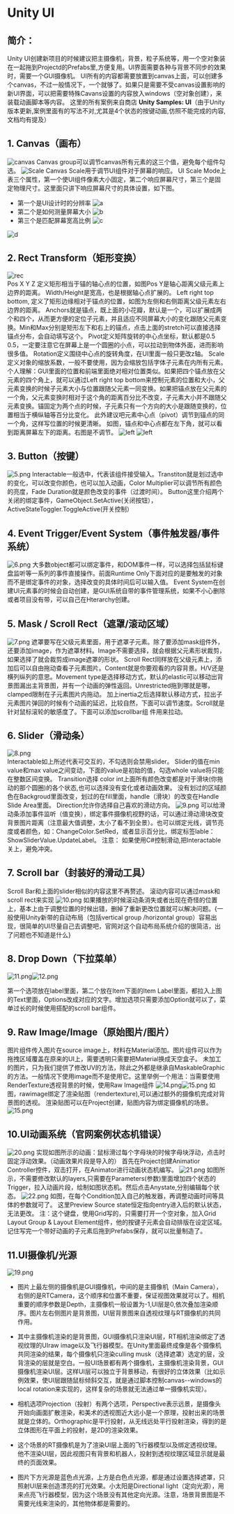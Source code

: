 # Unity UI

## 简介：
Unity UI创建新项目的时候建议把主摄像机，背景，粒子系统等，用一个空对象装在一起拖到Projectd的Prefabs里,方便复用。UI界面需要各种与背景不同步的效果时，需要一个GUI摄像机。
UI所有的内容都需要放置到canvas上面，可以创建多个canvas，不过一般情况下，一个就够了。如果只是需要不受canvas设置影响的新UI界面，可以把需要特殊Cavans设置的内容放入windows（空对象创建），来装载动画脚本等内容。
这里的所有案例来自商店 **Unity Samples: UI**（由于Unity版本更新,案例里面有的写法不对,尤其是4个状态的按键动画,仿照不能完成的内容,文档均有提及）
 
## 1.	Canvas（画布）
 ![canvas][1]
Canvas group可以调节canvas所有元素的这三个值，避免每个组件勾选。
 ![Scale][2]
Canvas Scale用于调节UI组件对于屏幕的响应。
UI Scale Mode上表三个属性，第一个使UI组件像素大小固定，第二个响应屏幕尺寸，第三个是固定物理尺寸。这里面只讲下响应屏幕尺寸的具体设置，如下图。

- 第一个是UI设计时的分辨率 
![a][3]
- 第二个是如何测量屏幕大小
![b][4]
- 第三个是匹配屏幕宽高比例 
![c][5]

![d][6]
## 2.	Rect Transform（矩形变换）
![rec][7]  
Pos X Y Z 定义矩形相当于锚的轴心点的位置，如图Pos Y是轴心距离父级元素上边界的距离。
Width/Height是宽高，也是根据轴心点扩展的。
Left right top bottom, 定义了矩形边缘相对于锚点的位置，如图为左侧和右侧距离父级元素左右边界的距离。
Anchors就是锚点，既上面的小花瓣，默认是一个，可以扩展成两个和四个，从而更方便的定位子元素，并且适应不同屏幕大小的变化跟随父元素变换。Min和Max分别是矩形左下和右上的锚点，点击上面的stretch可以直接选择锚点分布，会自动填写这个。
Pivot定义矩阵旋转的中心点坐标，默认都是0.5 0.5，一定要注意它在屏幕上是一个圆圈的小点，可以拉动到物体外面，进而影响很多值。
Rotation定义围绕中心点的旋转角度，在UI里面一般只更改z轴。
Scale定义对象的缩放系数，一般不要使用，因为会缩放包括字体子元素在内所有元素。
个人理解：GUI里面的位置和前端里面绝对相对位置类似。如果把四个锚点放在父元素的四个角上，就可以通过Left right top bottom来控制元素的位置和大小，父元素变换的时候子元素大小与位置跟随父元素一同变换。如果把锚点放在父元素的一个角，父元素变换时相对于这个角的距离百分比不改变，子元素大小并不跟随父元素变换。锚固定为两个点的时候，子元素只有一个方向的大小是跟随变换的，位置相当于横纵轴等百分比变化。
此外建议吧元素中心点（pivot）调节到锚点的同一个角，这样写位置的时候更清晰。
如图，锚点和中心点都在左下角，就可以看到距离屏幕左下的距离。右图是不调节。
![left][8]  ![left][9] 
## 3.	Button（按键）
 ![5.png](https://i.loli.net/2017/12/12/5a2f7f1930b8a.png)
Interactable一般选中，代表该组件接受输入。Transtiton就是划过选中的变化，可以改变你颜色，也可以加入动画，Color Multiplier可以调节所有颜色的亮度，Fade Duration就是颜色改变的事件（过渡时间）。
Button这里介绍两个关闭的绑定事件，GameObject.SetActive(关闭按钮），ActiveStateToggler.ToggleActive(开关控制）

## 4.	Event Trigger/Event System（事件触发器/事件系统）
 ![6.png](https://i.loli.net/2017/12/12/5a2f7f1b764b3.png)
大多数object都可以绑定事件，和DOM事件一样，可以选择包括鼠标键盘监听等一系列的事件直接操作。前面Runtime Only下面对应的是要触发的对象而不是绑定事件的对象，选择改变的具体时间后可以输入值。
Event System在创建UI元素事的时候会自动创建，是GUI系统自带的事件管理系统，如果不小心删除或者项目没有带，可以自己在Hterarchy创建。
## 5.	Mask / Scroll Rect（遮罩/滚动区域）
 ![7.png](https://i.loli.net/2017/12/12/5a2f7f271d849.png)
  遮罩要写在父级元素里面，用于遮罩子元素。除了要添加mask组件外，还要添加image，作为遮罩材料。Image不需要选择，就会根据父元素形状裁剪，如果选择了就会裁剪成image遮罩的形状。
  Scroll Rect同样放在父级元素上，添加后可以自由拖动查看子元素图片。Content就是你要观看的内容背景。H/V还是横列纵列的意思。Movement type是选择移动方式，默认的elastic可以移动出背景图漏出主背景图，并有一个动画的弹性返回。Unrestricted拖到哪就是哪，clamped限制在子元素图片内拖动。
  加上inertia之后选择默认移动方式，拉出子元素图片弹回的时候有个动画的延迟，比较自然，下面可以调节速度。Scroll就是针对鼠标滚轮的敏感度了。下面可以添加scrollbar组
件用来拉动。

## 6.	Slider（滑动条）
![8.png](https://i.loli.net/2017/12/12/5a2f7f27d9939.png)   
Interactable如上所述代表可交互的，不勾选则会禁用slider。
Slider的值在min value和max value之间变动，下面的value是初始的值，勾选whole value将只能在整数区间变换。
Transition选择 color int上面所有颜色改变都是对于滑块(你拖动的那个圆圈)的各个状态,也可以选择没有变化或者动画效果。
没有划过的区域颜色在Backgroud里面改变，划过的在fill里面，handle（滑块）的改变在Handle Slide Area里面。
Direction允许你选择自己喜欢的滑动方向。
  ![9.png](https://i.loli.net/2017/12/12/5a2f7f1c7acf7.png)
可以给滑动条添加事件监听（值变换），绑定事件摄像机视野的话，可以通过滑动滑块改变背景图片距离（注意最大值调整，太小了看不到全景）。也可以绑定光线，调节亮度或者颜色，如：ChangeColor.SetRed，或者显示百分比，绑定标签lable：ShowSliderValue.UpdateLabel。
注意：
如果使用C#控制滑动,把Interactable关上，避免冲突。

## 7.	Scroll bar（封装好的滑动工具）
Scroll Bar和上面的slider相似的内容这里不再赘述。
滚动内容可以通过mask和scroll rect来实现
![10.png](https://i.loli.net/2017/12/12/5a2f7f2891ade.png)
如果播放的时候滚动条消失或者出现在奇怪的位置上，基本上由于调整位置的时候出错，删掉了重新更改位置就可以解决问题。{一般使用Unity新带的自动布局（包括vertical group /horizontal group）容易出现，很简单的UI尽量自己去调整吧，官网对这个自动布局系统介绍的很简洁，出了问题也不知道是什么}

## 8.	Drop Down（下拉菜单）
![11.png](https://i.loli.net/2017/12/12/5a2f7f1d811bc.png)![12.png](https://i.loli.net/2017/12/12/5a2f7f1cce24d.png)
 
第一个选项放在label里面，第二个放在Item下面的Item Label里面，都拉入上图的Text里面，Options改成对应的文字。增加选项只需要添加Option就可以了，菜单过长的时候使用搭配的scroll bar组件。

## 9.	Raw Image/Image（原始图片/图片）
图片组件传入图片在source image上，材料在Material添加。图片组件可以作为拖拽区域覆盖在原来的UI上，需要透明只需要把Material换成天空盒子。
未加工的图片，只为我们提供了修改UV的方法，除此之外都是继承自MaskableGraphic的方法。一般情况下使用image而不是使用它。这里举例一个用法：当需要使用RenderTexture透视背景的时候，使用Raw Image组件
![14.png](https://i.loli.net/2017/12/13/5a30ce4f765ec.png)![15.png](https://i.loli.net/2017/12/13/5a30cf55d0d49.png)
如图，rawimage绑定了渲染贴图（rendertexture),可以通过额外的摄像机完成对背景图的透视。
渲染贴图可以在Project创建，贴图内容为绑定摄像机的场景。
![15.png](https://i.loli.net/2017/12/13/5a30ce63c8acf.png) 

## 10.UI动画系统（官网案例状态机错误）
![20.png](https://i.loli.net/2017/12/13/5a30f5fab2ef8.png)
实现如图所示的动画：鼠标滑过每个字母块的时候字母块浮动，点击时固定浮动效果。（动画效果片段是导入的）
首先在Project创建Animatior Controller控件，双击打开，在Animator进行动画状态机编写。
![21.png](https://i.loli.net/2017/12/13/5a30f5eb0e38d.png)
如图所示，不需要修改默认的layers,只需要在Parameters(参数)里面增加四个状态的Trigger，拉入动画片段，绘制如图状态机。然后点击Anystate,分别编辑每个状态。
![22.png](https://i.loli.net/2017/12/13/5a30f80f0af8c.png)
如图，在每个Condition加入自己的触发器，再调整动画时间等具体的参数就可了。
这里Preview Source state恒定指向entry进入后的默认状态，无法更改。
注：这个键盘，使用Grid写的，只需要打开一个空对象，加入Grid Layout Group & Layout Element组件，他的按键子元素会自动排版在设定区域。记住写完一个带好动画的子元素后拖到Prefabs保存，就可以批量制造了。

## 11.UI摄像机/光源
![19.png](https://i.loli.net/2017/12/13/5a30ead478dac.png)

- 图片上最左侧的摄像机是GUI摄像机，中间的是主摄像机（Main Camera），右侧的是RTCamera，这个顺序和位置不重要，保证视图效果就可以了。相机重要的顺序参数是Depth，主摄像机一般设置为-1,UI层是0,依次叠加渲染顺序。图片左右侧图片是背景图，UI层背景图来自透视纹理与RT摄像机的共同作用。
- 其中主摄像机渲染的是背景图，GUI摄像机只渲染UI层，RT相机渲染绑定了透视纹理的UIraw image以及飞行器模型。在Unity里面最终成像是各个摄像机共同渲染的结果，每个摄像机只渲染culling musk（选择遮罩）选定的层，没背渲染的层就是空白。一般UI场景都有两个摄像机，主摄像机渲染背景，GUI摄像机渲染UI层。这样UI层可以独立于背景移动，有很好的立体效果（比如示例效果，使UI层跟随鼠标倾斜交互，就是通过脚本控制canvas--windows的local rotation来实现的，这样复杂的场景就无法通过单一摄像机实现）。
- 相机选项Projection（投射）有两个选项，Perspective表示远景，是摄像头开始向画面扩散渲染，和美术的透视图近大远小是一个原理，投射出来的场景就是立体的。Orthographic是平行投射，从无线远处平行投射渲染，得到的是立体图形在平面上的投射，是2D的渲染效果。
- 这个场景的RT摄像机是为了渲染UI层上面的飞行器模型以及绑定透视纹理。他不渲染UI层，因此视图只有背景和机器人，投射到透视纹理区域显示就是最终的页面效果。
- 图片下方光源是蓝色点光源，上方是白色点光源，都是通过设置选择遮罩，只照射UI层来创造漂亮的打光效果。小太阳是Directional light（定向光源），用来点亮飞行器模型，因为这个场景没有其他定向光源。注意，场景背景图是不需要光线来渲染的，其他物体都是需要的。





  [1]: https://i.loli.net/2017/12/12/5a2f7b1a056f7.png
  [2]: https://i.loli.net/2017/12/12/5a2f7b1b5933f.png
  [3]: https://i.loli.net/2017/12/12/5a2f7cb8ebf87.png
  [4]: https://i.loli.net/2017/12/12/5a2f7cb8ed700.png
  [5]: https://i.loli.net/2017/12/12/5a2f7cb935be2.png
  [6]: https://i.loli.net/2017/12/12/5a2f7d983cb31.png
  [7]: https://i.loli.net/2017/12/12/5a2f7d98b0856.png
  [8]: https://i.loli.net/2017/12/12/5a2f7d98e54cc.png
  [9]: https://i.loli.net/2017/12/12/5a2f7d9925c41.png
